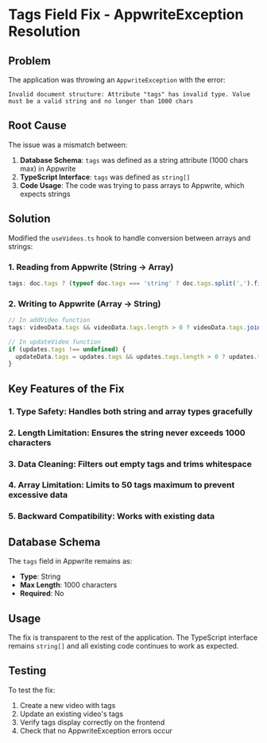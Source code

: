 # Tags Field Fix - AppwriteException Resolution

## Problem
The application was throwing an `AppwriteException` with the error:
```
Invalid document structure: Attribute "tags" has invalid type. Value must be a valid string and no longer than 1000 chars
```

## Root Cause
The issue was a mismatch between:
1. **Database Schema**: `tags` was defined as a string attribute (1000 chars max) in Appwrite
2. **TypeScript Interface**: `tags` was defined as `string[]` 
3. **Code Usage**: The code was trying to pass arrays to Appwrite, which expects strings

## Solution
Modified the `useVideos.ts` hook to handle conversion between arrays and strings:

### 1. Reading from Appwrite (String → Array)
```typescript
tags: doc.tags ? (typeof doc.tags === 'string' ? doc.tags.split(',').filter(tag => tag.trim()).slice(0, 50) : []) : [],
```

### 2. Writing to Appwrite (Array → String)
```typescript
// In addVideo function
tags: videoData.tags && videoData.tags.length > 0 ? videoData.tags.join(',').substring(0, 1000) : '',

// In updateVideo function
if (updates.tags !== undefined) {
  updateData.tags = updates.tags && updates.tags.length > 0 ? updates.tags.join(',').substring(0, 1000) : ''
}
```

## Key Features of the Fix

### 1. **Type Safety**: Handles both string and array types gracefully
### 2. **Length Limitation**: Ensures the string never exceeds 1000 characters
### 3. **Data Cleaning**: Filters out empty tags and trims whitespace
### 4. **Array Limitation**: Limits to 50 tags maximum to prevent excessive data
### 5. **Backward Compatibility**: Works with existing data

## Database Schema
The `tags` field in Appwrite remains as:
- **Type**: String
- **Max Length**: 1000 characters
- **Required**: No

## Usage
The fix is transparent to the rest of the application. The TypeScript interface remains `string[]` and all existing code continues to work as expected.

## Testing
To test the fix:
1. Create a new video with tags
2. Update an existing video's tags
3. Verify tags display correctly on the frontend
4. Check that no AppwriteException errors occur
